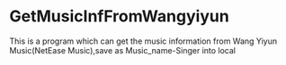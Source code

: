 # GetMusicInfFromWangyiyun
This is a program which can get the music information from Wang Yiyun Music(NetEase Music),save as Music_name-Singer into local

